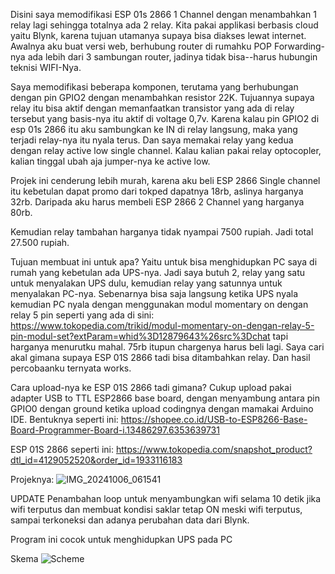Disini saya memodifikasi ESP 01s 2866 1 Channel dengan menambahkan 1 relay lagi sehingga totalnya ada 2 relay. Kita pakai applikasi berbasis cloud yaitu Blynk, karena tujuan utamanya supaya bisa diakses lewat internet. Awalnya aku buat versi web, berhubung router di rumahku POP Forwarding-nya ada lebih dari 3 sambungan router, jadinya tidak bisa--harus hubungin teknisi WIFI-Nya. 

Saya memodifikasi beberapa komponen, terutama yang berhubungan dengan pin GPIO2 dengan menambahkan resistor 22K. Tujuannya supaya relay itu bisa aktif dengan memanfaatkan transistor yang ada di relay tersebut yang basis-nya itu aktif di voltage 0,7v. Karena kalau pin GPIO2 di esp 01s 2866 itu aku sambungkan ke IN di relay langsung, maka yang terjadi relay-nya itu nyala terus. Dan saya memakai relay yang kedua dengan relay active low single channel. Kalau kalian pakai relay optocopler, kalian tinggal ubah aja jumper-nya ke active low. 

Projek ini cenderung lebih murah, karena aku beli ESP 2866 Single channel itu kebetulan dapat promo dari tokped dapatnya 18rb, aslinya harganya 32rb. Daripada aku harus membeli ESP 2866 2 Channel yang harganya 80rb. 

Kemudian relay tambahan harganya tidak nyampai 7500 rupiah. Jadi total 27.500 rupiah. 

Tujuan membuat ini untuk apa?
Yaitu untuk bisa menghidupkan PC saya di rumah yang kebetulan ada UPS-nya. Jadi saya butuh 2, relay yang satu untuk menyalakan UPS dulu, kemudian relay yang satunnya untuk menyalakan PC-nya. Sebenarnya bisa saja langsung ketika UPS nyala kemudian PC nyala dengan menggunakan modul momentary on dengan relay 5 pin seperti yang ada di sini: https://www.tokopedia.com/trikid/modul-momentary-on-dengan-relay-5-pin-modul-set?extParam=whid%3D12879643%26src%3Dchat tapi harganya menurutku mahal. 75rb itupun chargenya harus beli lagi. Saya cari akal gimana supaya ESP 01S 2866 tadi bisa ditambahkan relay. Dan hasil percobaanku ternyata works. 

Cara upload-nya ke ESP 01S 2866 tadi gimana?
Cukup upload pakai adapter USB to TTL ESP2866 base board, dengan menyambung antara pin GPIO0 dengan ground ketika upload codingnya dengan mamakai Arduino IDE. Bentuknya seperti ini: https://shopee.co.id/USB-to-ESP8266-Base-Board-Programmer-Board-i.13486297.6353639731

ESP 01S 2866 seperti ini: https://www.tokopedia.com/snapshot_product?dtl_id=4129052520&order_id=1933116183

Projeknya:
![IMG_20241006_061541](https://github.com/user-attachments/assets/bf64ba3b-1d7b-4f21-b58b-31763c8bc0bd)


UPDATE
Penambahan loop untuk menyambungkan wifi selama 10 detik jika wifi terputus dan membuat kondisi saklar tetap ON meski wifi terputus, sampai terkoneksi dan adanya perubahan data dari Blynk.

Program ini cocok untuk menghidupkan UPS pada PC 

Skema
![Scheme](https://github.com/user-attachments/assets/bb950931-0cdd-41d8-8886-4822ea83a509)

